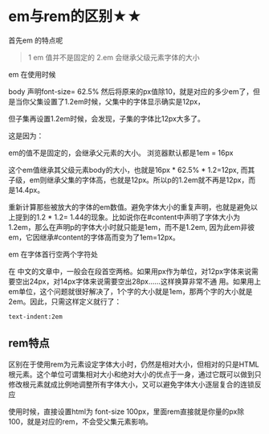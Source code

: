 # em与rem的区别★★


首先em 的特点呢

> 1 em 值并不是固定的
> 2.em 会继承父级元素字体的大小


em 在使用时候

body 声明font-size= 62.5%
然后将原来的px值除10，就是对应的多少em了，但是当你父集设置了1.2em时候，父集中的字体显示确实是12px，

但子集再设置1.2em时候，会发现，子集的字体比12px大多了。

这是因为：

em的值不是固定的，会继承父元素的大小。
浏览器默认都是1em = 16px

这个em值继承其父级元素body的大小，也就是16px * 62.5% * 1.2=12px,
 而其子级，em则继承父集的字体高，也就是12px。所以p的1.2em就不再是12px，而是14.4px。

 重新计算那些被放大的字体的em数值。避免字体大小的重复声明，也就是避免以上提到的1.2 * 1.2= 1.44的现象。比如说你在#content中声明了字体大小为1.2em，那么在声明p的字体大小时就只能是1em，而不是1.2em, 因为此em非彼em，它因继承#content的字体高而变为了1em=12px。

 em 在字体首行空两个字符处

 在 中文的文章中，一般会在段首空两格。如果用px作为单位，对12px字体来说需要空出24px，对14px字体来说需要空出28px……这样换算非常不通 用。如果用上em单位，这个问题就很好解决了，1个字的大小就是1em，那两个字的大小就是2em。因此，只需这样定义就行了：
```
text-indent:2em
```



## rem特点

区别在于使用rem为元素设定字体大小时，仍然是相对大小，但相对的只是HTML根元素。这个单位可谓集相对大小和绝对大小的优点于一身，通过它既可以做到只修改根元素就成比例地调整所有字体大小，又可以避免字体大小逐层复合的连锁反应

使用时候，直接设置html为 font-size 100px，里面rem直接就是你量的px除100，就是对应的rem，不会受父集元素影响。

